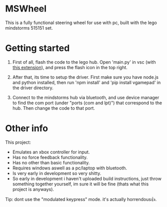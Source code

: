 # MSWheel
This is a fully functional steering wheel for use with pc, built with the lego mindstorms 515151 set.

# Getting started
1. First of all, flash the code to the lego hub. Open 'main.py' in vsc (with [this extension](https://marketplace.visualstudio.com/items?itemName=PeterStaev.lego-spikeprime-mindstorms-vscode)), and press the flash icon in the top right.

2. After that, its time to setup the driver. First make sure you have node.js and python installed, then run 'npm install' and 'pip install vgamepad' in the driver directory.

3. Connect to the mindstorms hub via bluetooth, and use device manager to find the com port (under "ports (com and lpt)") that correspond to the hub. Then change the code to that port.

# Other info
This project:
* Emulates an xbox controller for input.
* Has no force feedback functionality.
* Has no other than basic functionality.
* Requires windows aswell as a pc/laptop with bluetooth.
* Is very early in development so very shitty.
* So early in development i haven't uploaded build instructions, just throw something together yourself, im sure it will be fine (thats what this project is anyways).

Tip: dont use the "modulated keypress" mode. it's actually horrendous👍.
